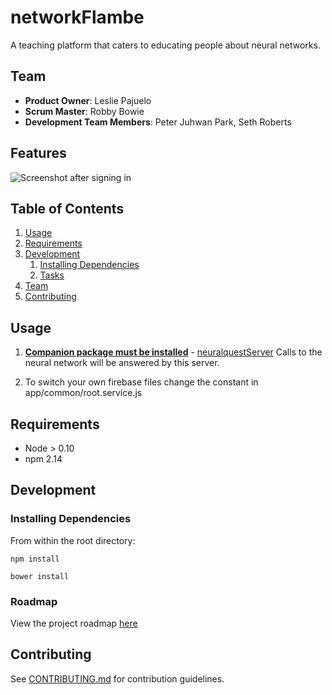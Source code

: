 # networkFlambe
A teaching platform that caters to educating people about neural networks.

## Team

  - __Product Owner__: Leslie Pajuelo
  - __Scrum Master__: Robby Bowie
  - __Development Team Members__: Peter Juhwan Park, Seth Roberts

## Features

![Screenshot after signing in](./readme.png?raw=true "Main lessons page")

## Table of Contents

1. [Usage](#Usage)
1. [Requirements](#requirements)
1. [Development](#development)
    1. [Installing Dependencies](#installing-dependencies)
    1. [Tasks](#tasks)
1. [Team](#team)
1. [Contributing](#contributing)

## Usage

1. __[Companion package must be installed](https://github.com/networkFlambe/neuralquestServer)__ - [neuralquestServer](https://github.com/networkFlambe/neuralquestServer) Calls to the neural network will be answered by this server.

1. To switch your own firebase files change the constant in app/common/root.service.js


## Requirements

- Node > 0.10
- npm 2.14

## Development

### Installing Dependencies

From within the root directory:

```npm install```

```bower install```

### Roadmap

View the project roadmap [here](https://waffle.io/networkFlambe/networkFlambe)


## Contributing

See [CONTRIBUTING.md](CONTRIBUTING.md) for contribution guidelines.
